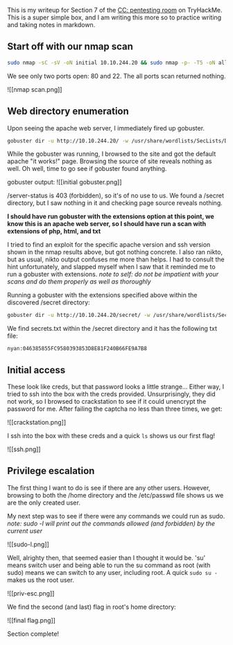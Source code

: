 This is my writeup for Section 7 of the [CC: pentesting room](https://tryhackme.com/room/ccpentesting) on TryHackMe. This is a super simple box, and I am writing this more so to practice writing and taking notes in markdown.

## Start off with our nmap scan
```bash
sudo nmap -sC -sV -oN initial 10.10.244.20 && sudo nmap -p- -T5 -oN all-ports 10.10.244.20
```

We see only two ports open: 80 and 22. The all ports scan returned nothing.

![[nmap scan.png]]

## Web directory enumeration

Upon seeing the apache web server, I immediately fired up gobuster.

```bash
gobuster dir -u http://10.10.244.20/ -w /usr/share/wordlists/SecLists/Discovery/Web-Content/directory-list-2.3-small.txt -o gobuster.out
```

While the gobuster was running, I browsed to the site and got the default apache "it works!" page. Browsing the source of site reveals nothing as well. Oh well, time to go see if gobuster found anything.

gobuster output:
![[initial gobuster.png]]

/server-status is 403 (forbidden), so it's of no use to us. We found a /secret directory, but I saw nothing in it and checking page source reveals nothing.

**I should have run gobuster with the extensions option at this point, we know this is an apache web server, so I should have run a scan with extensions of php, html, and txt**

I tried to find an exploit for the specific apache version and ssh version shown in the nmap results above, but got nothing concrete. I also ran nikto, but as usual, nikto output confuses me more than helps. I had to consult the hint unfortunately, and slapped myself when I saw that it reminded me to run a gobuster with extensions. *note to self: do not be impatient with your scans and do them properly as well as thoroughly*

Running a gobuster with the extensions specified above within the discovered /secret directory:
```bash
gobuster dir -u http://10.10.244.20/secret/ -w /usr/share/wordlists/SecLists/Discovery/Web-Content/directory-list-2.3-small.txt -x txt,html,php -o gobuster-ext.out
```

We find secrets.txt within the /secret directory and it has the following txt file:

```nyan:046385855FC9580393853D8E81F240B66FE9A7B8```

## Initial access

These look like creds, but that password looks a little strange... Either way, I tried to ssh into the box with the creds provided. Unsurprisingly, they did not work, so I browsed to crackstation to see if it could unencrypt the password for me. After failing the captcha no less than three times, we get:

![[crackstation.png]]

I ssh into the box with these creds and a quick ```ls``` shows us our first flag!

![[ssh.png]]

## Privilege escalation

The first thing I want to do is see if there are any other users. However, browsing to both the /home directory and the /etc/passwd file shows us we are the only created user. 

My next step was to see if there were any commands we could run as sudo. *note: sudo -l will print out the commands allowed (and forbidden) by the current user*

![[sudo-l.png]]

Well, alrighty then, that seemed easier than I thought it would be. 'su' means switch user and being able to run the su command as root (with sudo) means we can switch to any user, including root. A quick ```sudo su -``` makes us the root user.

![[priv-esc.png]]

We find the second (and last) flag in root's home directory:

![[final flag.png]]

Section complete!